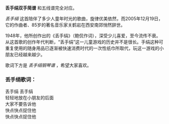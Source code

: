 

**丢手绢双手简谱** 和五线谱完全对应。

_丢手绢_ 这首陪伴了多少人童年时光的歌曲，旋律优美依然，而2005年12月19日，它的作曲者、85岁的著名音乐家关鹤岩在西安南郊悄然辞世。

1948年，他所创作出的《丢手绢》（鲍侃作词），深受少儿喜爱，至今流传不衰。从这首歌的创作年代判断，“丢手绢”这一儿童游戏的历史并不是很长。手绢这种可重复使用的随身用品已逐渐被快速消费时代的一次性纸巾所取代，玩这一游戏的小朋友已经越来越少。

歌词下方是 _丢手绢钢琴谱_ ，希望大家喜欢。

### 丢手绢歌词：

丢手绢 丢手绢  
轻轻地放在小朋友的后面  
大家不要告诉他  
快点快点捉住他  
快点快点捉住他

